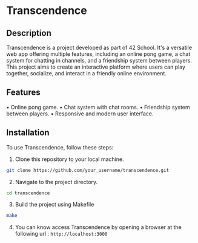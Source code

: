 # Transcendence

## Description

Transcendence is a project developed as part of 42 School. It's a versatile web app offering multiple features, including an online pong game, a chat system for chatting in channels, and a friendship system between players. This project aims to create an interactive platform where users can play together, socialize, and interact in a friendly online environment.

## Features

• Online pong game.
• Chat system with chat rooms.
• Friendship system between players.
• Responsive and modern user interface.

## Installation

To use Transcendence, follow these steps:

1. Clone this repository to your local machine.
```bash
git clone https://github.com/your_username/transcendence.git
```

2. Navigate to the project directory.
```bash
cd transcendence
```

3. Build the project using Makefile
```bash
make
```

4. You can know access Transcendence by opening a browser at the following url : `http://localhost:3000`
